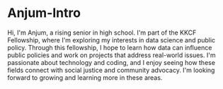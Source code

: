 # Anjum-Intro

Hi, I'm Anjum, a rising senior in high school. I'm part of the KKCF Fellowship, where I'm exploring my interests in data science and public policy. Through this fellowship, I hope to learn how data can influence public policies and work on projects that address real-world issues. I'm passionate about technology and coding, and I enjoy seeing how these fields connect with social justice and community advocacy. I'm looking forward to growing and learning more in these areas.


